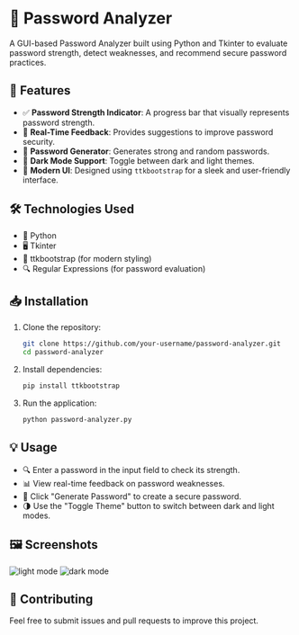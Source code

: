 # 🔐 Password Analyzer

A GUI-based Password Analyzer built using Python and Tkinter to evaluate password strength, detect weaknesses, and recommend secure password practices.

## 🚀 Features
- ✅ **Password Strength Indicator**: A progress bar that visually represents password strength.
- 📝 **Real-Time Feedback**: Provides suggestions to improve password security.
- 🔑 **Password Generator**: Generates strong and random passwords.
- 🌙 **Dark Mode Support**: Toggle between dark and light themes.
- 🎨 **Modern UI**: Designed using `ttkbootstrap` for a sleek and user-friendly interface.

## 🛠 Technologies Used
- 🐍 Python
- 🖥 Tkinter
- 🎨 ttkbootstrap (for modern styling)
- 🔍 Regular Expressions (for password evaluation)

## 📥 Installation
1. Clone the repository:
   ```sh
   git clone https://github.com/your-username/password-analyzer.git
   cd password-analyzer
   ```
2. Install dependencies:
   ```sh
   pip install ttkbootstrap
   ```
3. Run the application:
   ```sh
   python password-analyzer.py
   ```

## 💡 Usage
- 🔍 Enter a password in the input field to check its strength.
- 📊 View real-time feedback on password weaknesses.
- 🔄 Click "Generate Password" to create a secure password.
- 🌗 Use the "Toggle Theme" button to switch between dark and light modes.

## 🖼 Screenshots
![light mode](https://github.com/user-attachments/assets/039b9ff7-1677-49de-b772-0a1f73cfd645)   ![dark mode](https://github.com/user-attachments/assets/dd7d2caa-61c8-4b09-844d-134a30d3f9c3)



## 🤝 Contributing
Feel free to submit issues and pull requests to improve this project.

